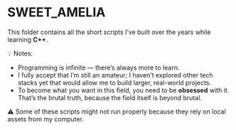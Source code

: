 # SWEET_AMELIA

This folder contains all the short scripts I’ve built over the years while learning **C++**.  

💡 Notes:  
- Programming is infinite — there’s always more to learn.  
- I fully accept that I’m still an amateur; I haven’t explored other tech stacks yet that would allow me to build larger, real-world projects.  
- To become what you want in this field, you need to be **obsessed** with it. That’s the brutal truth, because the field itself is beyond brutal.  

⚠️ Some of these scripts might not run properly because they rely on local assets from my computer.  
